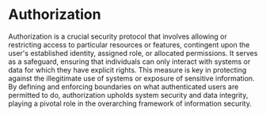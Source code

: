 # Authorization

Authorization is a crucial security protocol that involves allowing or restricting access to particular resources or features, contingent upon the user's established identity, assigned role, or allocated permissions. It serves as a safeguard, ensuring that individuals can only interact with systems or data for which they have explicit rights. This measure is key in protecting against the illegitimate use of systems or exposure of sensitive information. By defining and enforcing boundaries on what authenticated users are permitted to do, authorization upholds system security and data integrity, playing a pivotal role in the overarching framework of information security.